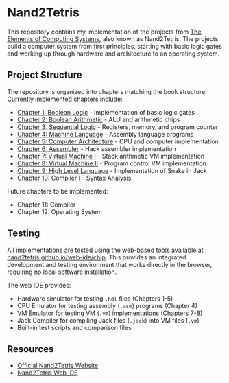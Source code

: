 # Nand2Tetris

This repository contains my implementation of the projects from [The Elements of Computing Systems](https://www.nand2tetris.org/), also known as Nand2Tetris. The projects build a computer system from first principles, starting with basic logic gates and working up through hardware and architecture to an operating system.

## Project Structure

The repository is organized into chapters matching the book structure. Currently implemented chapters include:

- [Chapter 1: Boolean Logic](./chapter01) - Implementation of basic logic gates
- [Chapter 2: Boolean Arithmetic](./chapter02) - ALU and arithmetic chips
- [Chapter 3: Sequential Logic](./chapter03) - Registers, memory, and program counter
- [Chapter 4: Machine Language](./chapter04) - Assembly language programs
- [Chapter 5: Computer Architecture](./chapter05) - CPU and computer implementation
- [Chapter 6: Assembler](./chapter06) - Hack assembler implementation
- [Chapter 7: Virtual Machine I](./chapter07) - Stack arithmetic VM implementation
- [Chapter 8: Virtual Machine II](./chapter08) - Program control VM implementation
- [Chapter 9: High Level Language](./chapter09) - Implementation of Snake in Jack
- [Chapter 10: Compiler I](./chapter10) - Syntax Analysis

Future chapters to be implemented:
- Chapter 11: Compiler
- Chapter 12: Operating System

## Testing

All implementations are tested using the web-based tools available at [nand2tetris.github.io/web-ide/chip](https://nand2tetris.github.io/web-ide/chip). This provides an integrated development and testing environment that works directly in the browser, requiring no local software installation.

The web IDE provides:
- Hardware simulator for testing `.hdl` files (Chapters 1-5)
- CPU Emulator for testing assembly (`.asm`) programs (Chapter 4)
- VM Emulator for testing VM (`.vm`) implementations (Chapters 7-8)
- Jack Compiler for compiling Jack files (`.jack`) into VM files (`.vm`)
- Built-in test scripts and comparison files

## Resources

- [Official Nand2Tetris Website](https://www.nand2tetris.org/)
- [Nand2Tetris Web IDE](https://nand2tetris.github.io/web-ide/chip)